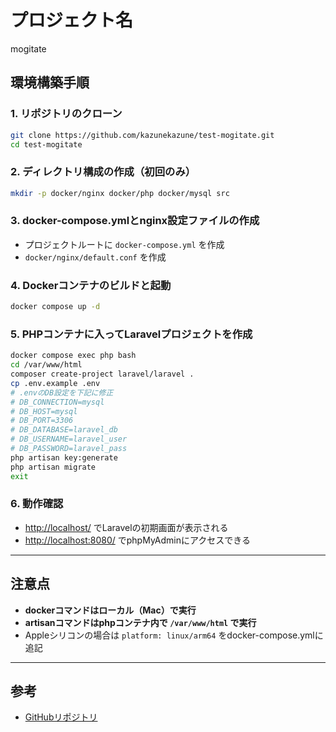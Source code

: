 # プロジェクト名
mogitate

## 環境構築手順

### 1. リポジトリのクローン
```sh
git clone https://github.com/kazunekazune/test-mogitate.git
cd test-mogitate
```

### 2. ディレクトリ構成の作成（初回のみ）
```sh
mkdir -p docker/nginx docker/php docker/mysql src
```

### 3. docker-compose.ymlとnginx設定ファイルの作成
- プロジェクトルートに `docker-compose.yml` を作成
- `docker/nginx/default.conf` を作成

### 4. Dockerコンテナのビルドと起動
```sh
docker compose up -d
```

### 5. PHPコンテナに入ってLaravelプロジェクトを作成
```sh
docker compose exec php bash
cd /var/www/html
composer create-project laravel/laravel .
cp .env.example .env
# .envのDB設定を下記に修正
# DB_CONNECTION=mysql
# DB_HOST=mysql
# DB_PORT=3306
# DB_DATABASE=laravel_db
# DB_USERNAME=laravel_user
# DB_PASSWORD=laravel_pass
php artisan key:generate
php artisan migrate
exit
```

### 6. 動作確認
- [http://localhost/](http://localhost/) でLaravelの初期画面が表示される
- [http://localhost:8080/](http://localhost:8080/) でphpMyAdminにアクセスできる

---

## 注意点
- **dockerコマンドはローカル（Mac）で実行**
- **artisanコマンドはphpコンテナ内で `/var/www/html` で実行**
- Appleシリコンの場合は `platform: linux/arm64` をdocker-compose.ymlに追記

---

## 参考
- [GitHubリポジトリ](https://github.com/kazunekazune/test-mogitate)
